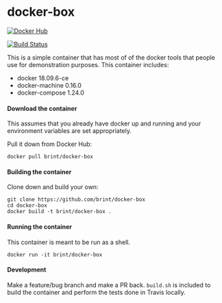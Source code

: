 docker-box
==========
[![Docker Hub](http://dockeri.co/image/brint/docker-box)](https://hub.docker.com/r/brint/docker-box/)

[![Build Status](https://travis-ci.org/brint/docker-box.svg?branch=master)](https://travis-ci.org/brint/docker-box)

This is a simple container that has most of of the docker tools that people use for demonstration purposes. This container includes:

- docker 18.09.6-ce
- docker-machine 0.16.0
- docker-compose 1.24.0

#### Download the container
This assumes that you already have docker up and running and your environment variables are set appropriately.

Pull it down from Docker Hub:
```
docker pull brint/docker-box
```

#### Building the container
Clone down and build your own:
```
git clone https://github.com/brint/docker-box
cd docker-box
docker build -t brint/docker-box .
```

#### Running the container
This container is meant to be run as a shell.

```
docker run -it brint/docker-box
```

#### Development
Make a feature/bug branch and make a PR back. `build.sh` is included to build the container and perform the tests done in Travis locally.
